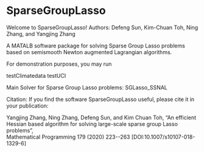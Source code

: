 # SparseGroupLasso
Welcome to SparseGroupLasso! 
Authors: Defeng Sun, Kim-Chuan Toh, Ning Zhang, and Yangjing Zhang

A MATALB software package for solving Sparse Group Lasso problems 
based on semismooth Newton augmented Lagrangian algorithms.
 
For demonstration purposes, you may run 

testClimatedata
testUCI

Main Solver for Sparse Group Lasso problems: SGLasso_SSNAL


Citation:
If you find the software SparseGroupLasso useful, 
please cite it in your publication:

Yangjing Zhang, Ning Zhang, Defeng Sun, and Kim Chuan Toh, 
“An efficient Hessian based algorithm for solving large-scale sparse group Lasso problems”,   
Mathematical Programming 179 (2020) 223--263 [DOI:10.1007/s10107-018-1329-6]
